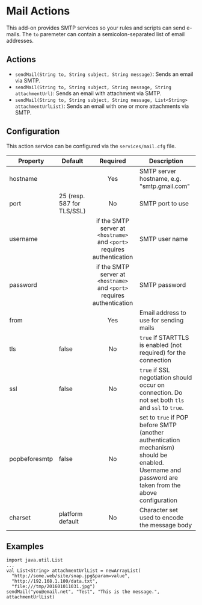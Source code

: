 # Mail Actions

This add-on provides SMTP services so your rules and scripts can send e-mails.
The `to` paremeter can contain a semicolon-separated list of email addresses.

## Actions

-   `sendMail(String to, String subject, String message)`: Sends an email via SMTP.
-   `sendMail(String to, String subject, String message, String attachmentUrl)`: Sends an email with attachment via SMTP.
-   `sendMail(String to, String subject, String message, List<String> attachmentUrlList)`: Sends an email with one or more attachments via SMTP.  

## Configuration

This action service can be configured via the `services/mail.cfg` file.

| Property      | Default                    | Required                                                                | Description                                                                                                                                         |
|---------------|----------------------------|:-----------------------------------------------------------------------:|-----------------------------------------------------------------------------------------------------------------------------------------------------|
| hostname      |                            | Yes                                                                     | SMTP server hostname, e.g. "smtp.gmail.com"                                                                                                         |
| port          | 25 (resp. 587 for TLS/SSL) | No                                                                      | SMTP port to use                                                                                                                                    |
| username      |                            | if the SMTP server at `<hostname>` and `<port>` requires authentication | SMTP user name                                                                                                                                      |
| password      |                            | if the SMTP server at `<hostname>` and `<port>` requires authentication | SMTP password                                                                                                                                       |
| from          |                            | Yes                                                                     | Email address to use for sending mails                                                                                                              |
| tls           | false                      | No                                                                      | `true` if STARTTLS is enabled (not required) for the connection                                                                                     |
| ssl           | false                      | No                                                                      | `true` if SSL negotiation should occur on connection.  Do not set both `tls` and `ssl` to `true`.                                                   |
| popbeforesmtp | false                      | No                                                                      | set to `true` if POP before SMTP (another authentication mechanism) should be enabled. Username and password are taken from the above configuration |
| charset       | platform default           | No                                                                      | Character set used to encode the message body                                                                                                       |

## Examples

```
import java.util.List
...
val List<String> attachmentUrlList = newArrayList(
  "http://some.web/site/snap.jpg&param=value",
  "http://192.168.1.100/data.txt",
  "file:///tmp/201601011031.jpg")
sendMail("you@email.net", "Test", "This is the message.", attachmentUrlList)
```
